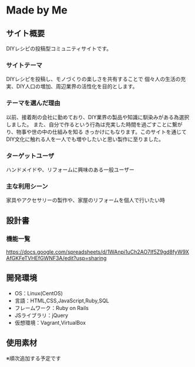 # Made by Me

## サイト概要
DIYレシピの投稿型コミュニティサイトです。

### サイトテーマ
DIYレシピを投稿し、モノづくりの楽しさを共有することで
個々人の生活の充実、DIY人口の増加、周辺業界の活性化を目的とします。

### テーマを選んだ理由
以前、接着剤の会社に勤めており、DIY業界の製品や知識に馴染みがある為選択しました。
また、自分で作るという行為は充実した時間を過ごすことに繋がり、物事や世の中の仕組みを知る
きっかけにもなります。このサイトを通じてDIY文化に触れる人を一人でも増やしたいと思い製作に至りました。


### ターゲットユーザ
ハンドメイドや、リフォームに興味のある一般ユーザー

### 主な利用シーン
家具やアクセサリーの製作や、家屋のリフォームを個人で行いたい時

## 設計書

### 機能一覧
https://docs.google.com/spreadsheets/d/1WAnpi1uCh2AO7If5Z9gd8fyW9XAfGKFeTVHEfGWNF3A/edit?usp=sharing

## 開発環境
- OS：Linux(CentOS)
- 言語：HTML,CSS,JavaScript,Ruby,SQL
- フレームワーク：Ruby on Rails
- JSライブラリ：jQuery
- 仮想環境：Vagrant,VirtualBox

## 使用素材
※順次追加する予定です
